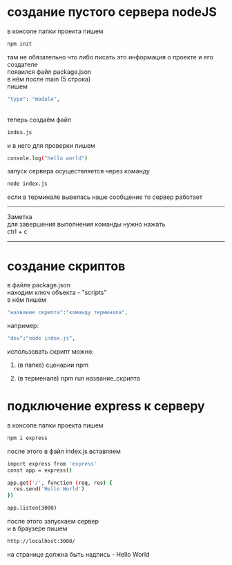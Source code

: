 # создание пустого сервера nodeJS
в консоле папки проекта пишем 

``` bash
npm init
```
там не обязательно что либо писать это информация о проекте и его создателе
<br/>
появился файл package.json 
<br/>
в нём после main (5 строка)
<br/>
пишем

``` bash
"type": "module",
```

<br/>
теперь создаём файл

``` bash
index.js
```
и в него для проверки пишем

``` bash
console.log("hello world")
```
запуск сервера осуществляется через команду

``` bash
node index.js
```
если в терминале вывелась наше сообщение то сервер работает

___

Заметка 
<br/>
для завершения выполнения команды нужно нажать
<br/>
ctrl + c

___

# создание скриптов

в файле package.json
<br/>
находим ключ объекта - "scripts"
<br/>
в нём пишем

``` bash
"название скрипта":"команду терминала",
```
например:

``` bash
"dev":"node index.js",
```
использовать скрипт можно:

1. (в папке) сценарии npm

2. (в терменале) npm run название_скрипта



# подключение express к серверу

в консоле папки проекта пишем 

``` bash
npm i express
```
после этого в файл index.js вставляем 

``` bash
import express from 'express'
const app = express()

app.get('/', function (req, res) {
  res.send('Hello World')
})

app.listen(3000)
```
после этого запускаем сервер
<br/>
и в браузере пишем

``` bash
http://localhost:3000/
```
на странице должна быть надпись - Hello World





